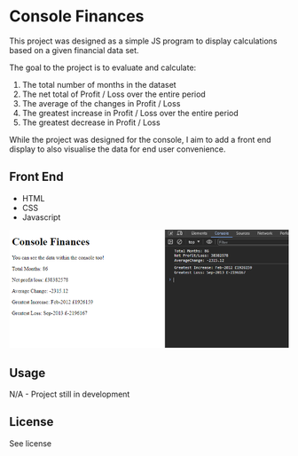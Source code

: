 # Console Finances

This project was designed as a simple JS program to display calculations based on a given financial data set. 

The goal to the project is to evaluate and calculate:

1. The total number of months in the dataset
2. The net total of Profit / Loss over the entire period
3. The average of the changes in Profit / Loss
4. The greatest increase in Profit / Loss over the entire period
5. The greatest decrease in Profit / Loss

While the project was designed for the console, I aim to add a front end display to also visualise the data for end user convenience.

## Front End

- HTML
- CSS
- Javascript

![Screenshot](./assets/images/screenshot.PNG)

## Usage 

N/A - Project still in development

## License

See license